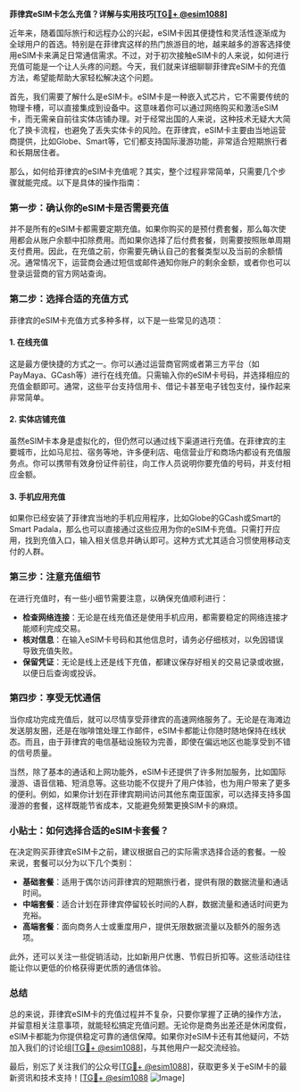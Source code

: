 **菲律宾eSIM卡怎么充值？详解与实用技巧[[TG💪+ @esim1088](https://t.me/s/esim1088)]**

近年来，随着国际旅行和远程办公的兴起，eSIM卡因其便捷性和灵活性逐渐成为全球用户的首选。特别是在菲律宾这样的热门旅游目的地，越来越多的游客选择使用eSIM卡来满足日常通信需求。不过，对于初次接触eSIM卡的人来说，如何进行充值可能是一个让人头疼的问题。今天，我们就来详细聊聊菲律宾eSIM卡的充值方法，希望能帮助大家轻松解决这个问题。

首先，我们需要了解什么是eSIM卡。eSIM卡是一种嵌入式芯片，它不需要传统的物理卡槽，可以直接集成到设备中。这意味着你可以通过网络购买和激活eSIM卡，而无需亲自前往实体店铺办理。对于经常出国的人来说，这种技术无疑大大简化了换卡流程，也避免了丢失实体卡的风险。在菲律宾，eSIM卡主要由当地运营商提供，比如Globe、Smart等，它们都支持国际漫游功能，非常适合短期旅行者和长期居住者。

那么，如何给菲律宾的eSIM卡充值呢？其实，整个过程非常简单，只需要几个步骤就能完成。以下是具体的操作指南：

### 第一步：确认你的eSIM卡是否需要充值

并不是所有的eSIM卡都需要定期充值。如果你购买的是预付费套餐，那么每次使用都会从账户余额中扣除费用。而如果你选择了后付费套餐，则需要按照账单周期支付费用。因此，在充值之前，你需要先确认自己的套餐类型以及当前的余额情况。通常情况下，运营商会通过短信或邮件通知你账户的剩余金额，或者你也可以登录运营商的官方网站查询。

### 第二步：选择合适的充值方式

菲律宾的eSIM卡充值方式多种多样，以下是一些常见的选项：

#### 1. 在线充值
这是最方便快捷的方式之一。你可以通过运营商官网或者第三方平台（如PayMaya、GCash等）进行在线充值。只需输入你的eSIM卡号码，并选择相应的充值金额即可。通常，这些平台支持信用卡、借记卡甚至电子钱包支付，操作起来非常简单。

#### 2. 实体店铺充值
虽然eSIM卡本身是虚拟化的，但仍然可以通过线下渠道进行充值。在菲律宾的主要城市，比如马尼拉、宿务等地，许多便利店、电信营业厅和商场内都设有充值服务点。你可以携带有效身份证件前往，向工作人员说明你要充值的号码，并支付相应金额。

#### 3. 手机应用充值
如果你已经安装了菲律宾当地的手机应用程序，比如Globe的GCash或Smart的Smart Padala，那么也可以直接通过这些应用为你的eSIM卡充值。只需打开应用，找到充值入口，输入相关信息并确认即可。这种方式尤其适合习惯使用移动支付的人群。

### 第三步：注意充值细节

在进行充值时，有一些小细节需要注意，以确保充值顺利进行：

- **检查网络连接**：无论是在线充值还是使用手机应用，都需要稳定的网络连接才能顺利完成交易。
- **核对信息**：在输入eSIM卡号码和其他信息时，请务必仔细核对，以免因错误导致充值失败。
- **保留凭证**：无论是线上还是线下充值，都建议保存好相关的交易记录或收据，以便日后查询或投诉。

### 第四步：享受无忧通信

当你成功完成充值后，就可以尽情享受菲律宾的高速网络服务了。无论是在海滩边发送朋友圈，还是在咖啡馆处理工作邮件，eSIM卡都能让你随时随地保持在线状态。而且，由于菲律宾的电信基础设施较为完善，即使在偏远地区也能享受到不错的信号质量。

当然，除了基本的通话和上网功能外，eSIM卡还提供了许多附加服务，比如国际漫游、语音信箱、短消息等。这些功能不仅提升了用户体验，也为用户带来了更多的便利。例如，如果你计划在菲律宾期间访问其他东南亚国家，可以选择支持多国漫游的套餐，这样既能节省成本，又能避免频繁更换SIM卡的麻烦。

### 小贴士：如何选择合适的eSIM卡套餐？

在决定购买菲律宾eSIM卡之前，建议根据自己的实际需求选择合适的套餐。一般来说，套餐可以分为以下几个类别：

- **基础套餐**：适用于偶尔访问菲律宾的短期旅行者，提供有限的数据流量和通话时间。
- **中端套餐**：适合计划在菲律宾停留较长时间的人群，数据流量和通话时间更为充裕。
- **高端套餐**：面向商务人士或重度用户，提供无限数据流量以及额外的服务选项。

此外，还可以关注一些促销活动，比如新用户优惠、节假日折扣等。这些活动往往能让你以更低的价格获得更优质的通信体验。

### 总结

总的来说，菲律宾eSIM卡的充值过程并不复杂，只要你掌握了正确的操作方法，并留意相关注意事项，就能轻松搞定充值问题。无论你是商务出差还是休闲度假，eSIM卡都能为你提供稳定可靠的通信保障。如果你对eSIM卡还有其他疑问，不妨加入我们的讨论组[[TG💪+ @esim1088](https://t.me/s/esim1088)]，与其他用户一起交流经验。

最后，别忘了关注我们的公众号[[TG💪+ @esim1088](https://t.me/s/esim1088)]，获取更多关于eSIM卡的最新资讯和技术支持！[[TG💪+ @esim1088](https://t.me/s/esim1088) ![Image](https://i.postimg.cc/4NQfJmqS/Snipaste-2025-05-13-00-14-12.png)]